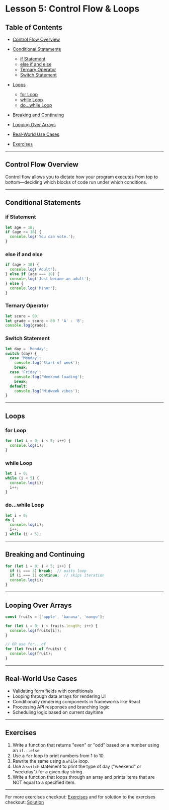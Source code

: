 # Lesson 5: Control Flow & Loops

## Table of Contents

* [Control Flow Overview](#control-flow-overview)
* [Conditional Statements](#conditional-statements)

  * [if Statement](#if-statement)
  * [else if and else](#else-if-and-else)
  * [Ternary Operator](#ternary-operator)
  * [Switch Statement](#switch-statement)
* [Loops](#loops)

  * [for Loop](#for-loop)
  * [while Loop](#while-loop)
  * [do...while Loop](#dowhile-loop)
* [Breaking and Continuing](#breaking-and-continuing)
* [Looping Over Arrays](#looping-over-arrays)
* [Real-World Use Cases](#real-world-use-cases)
* [Exercises](#exercises)

---

## Control Flow Overview

Control flow allows you to dictate how your program executes from top to bottom—deciding which blocks of code run under which conditions.

---

## Conditional Statements

### if Statement

```js
let age = 18;
if (age >= 18) {
  console.log('You can vote.');
}
```

### else if and else

```js
if (age > 18) {
  console.log('Adult');
} else if (age === 18) {
  console.log('Just became an adult');
} else {
  console.log('Minor');
}
```

### Ternary Operator

```js
let score = 90;
let grade = score > 80 ? 'A' : 'B';
console.log(grade);
```

### Switch Statement

```js
let day = 'Monday';
switch (day) {
  case 'Monday':
    console.log('Start of week');
    break;
  case 'Friday':
    console.log('Weekend loading');
    break;
  default:
    console.log('Midweek vibes');
}
```

---

## Loops

### for Loop

```js
for (let i = 0; i < 5; i++) {
  console.log(i);
}
```

### while Loop

```js
let i = 0;
while (i < 5) {
  console.log(i);
  i++;
}
```

### do...while Loop

```js
let i = 0;
do {
  console.log(i);
  i++;
} while (i < 5);
```

---

## Breaking and Continuing

```js
for (let i = 0; i < 5; i++) {
  if (i === 3) break;  // exits loop
  if (i === 1) continue;  // skips iteration
  console.log(i);
}
```

---

## Looping Over Arrays

```js
const fruits = ['apple', 'banana', 'mango'];

for (let i = 0; i < fruits.length; i++) {
  console.log(fruits[i]);
}

// OR use for...of
for (let fruit of fruits) {
  console.log(fruit);
}
```

---

## Real-World Use Cases

* Validating form fields with conditionals
* Looping through data arrays for rendering UI
* Conditionally rendering components in frameworks like React
* Processing API responses and branching logic
* Scheduling logic based on current day/time

---

## Exercises

1. Write a function that returns "even" or "odd" based on a number using an `if...else`.
2. Use a `for` loop to print numbers from 1 to 10.
3. Rewrite the same using a `while` loop.
4. Use a `switch` statement to print the type of day ("weekend" or "weekday") for a given day string.
5. Write a function that loops through an array and prints items that are NOT equal to a specified item.

---

For more exercises checkout: [Exercises](./Exercise.txt) and for solution to the exercises checkout: [Solution](./solution.js)
